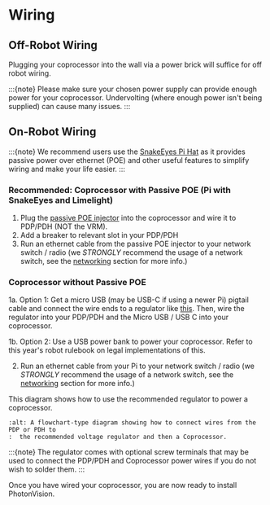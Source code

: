 # Wiring

## Off-Robot Wiring

Plugging your coprocessor into the wall via a power brick will suffice for off robot wiring.

:::{note}
Please make sure your chosen power supply can provide enough power for your coprocessor. Undervolting (where enough power isn't being supplied) can cause many issues.
:::

## On-Robot Wiring

:::{note}
We recommend users use the [SnakeEyes Pi Hat](https://www.playingwithfusion.com/productview.php?pdid=133) as it provides passive power over ethernet (POE) and other useful features to simplify wiring and make your life easier.
:::

### Recommended: Coprocessor with Passive POE (Pi with SnakeEyes and Limelight)

1. Plug the [passive POE injector](https://www.revrobotics.com/rev-11-1210/) into the coprocessor and wire it to PDP/PDH (NOT the VRM).
2. Add a breaker to relevant slot in your PDP/PDH
3. Run an ethernet cable from the passive POE injector to your network switch / radio (we _STRONGLY_ recommend the usage of a network switch, see the [networking](networking.md) section for more info.)

### Coprocessor without Passive POE

1a. Option 1: Get a micro USB (may be USB-C if using a newer Pi) pigtail cable and connect the wire ends to a regulator like [this](https://www.pololu.com/product/4082). Then, wire the regulator into your PDP/PDH and the Micro USB / USB C into your coprocessor.

1b. Option 2: Use a USB power bank to power your coprocessor. Refer to this year's robot rulebook on legal implementations of this.

2. Run an ethernet cable from your Pi to your network switch / radio (we _STRONGLY_ recommend the usage of a network switch, see the [networking](networking.md) section for more info.)

This diagram shows how to use the recommended regulator to power a coprocessor.

```{image} images/pololu-diagram.png
:alt: A flowchart-type diagram showing how to connect wires from the PDP or PDH to
:  the recommended voltage regulator and then a Coprocessor.
```

:::{note}
The regulator comes with optional screw terminals that may be used to connect the PDP/PDH and Coprocessor power wires if you do not wish to solder them.
:::

Once you have wired your coprocessor, you are now ready to install PhotonVision.
